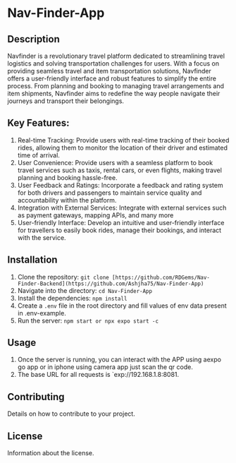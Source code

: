 # Nav-Finder-App

## Description
Navfinder is a revolutionary travel platform dedicated to streamlining travel logistics and solving transportation challenges for users. With a focus on providing seamless travel and item transportation solutions, Navfinder offers a user-friendly interface and robust features to simplify the entire process. From planning and booking to managing travel arrangements and item shipments, Navfinder aims to redefine the way people navigate their journeys and transport their belongings.

## Key Features:
1. Real-time Tracking: Provide users with real-time tracking of their booked rides, allowing them to monitor the location of their driver and estimated time of arrival.
2. User Convenience: Provide users with a seamless platform to book travel services such as taxis, rental cars, or even flights, making travel planning and booking hassle-free.
3. User Feedback and Ratings: Incorporate a feedback and rating system for both drivers and passengers to maintain service quality and accountability within the platform.
4. Integration with External Services: Integrate with external services such as payment gateways, mapping APIs, and many more
5. User-friendly Interface: Develop an intuitive and user-friendly interface for travellers to easily book rides, manage their bookings, and interact with the service.


## Installation
1. Clone the repository: `git clone [https://github.com/RDGems/Nav-Finder-Backend](https://github.com/Ashjha75/Nav-Finder-App)`
2. Navigate into the directory: `cd Nav-Finder-App`
3. Install the dependencies: `npm install`
4. Create a `.env` file in the root directory and fill values of env data present in .env-example.
5. Run the server: `npm start or npx expo start -c`

## Usage
1. Once the server is running, you can interact with the APP using aexpo go app or in iphone using camera app just scan the qr code.
2. The base URL for all requests is `exp://192.168.1.8:8081.

## Contributing
Details on how to contribute to your project.

## License
Information about the license.